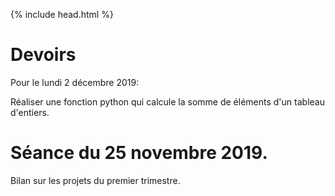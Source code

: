 {% include head.html %}

# Devoirs

Pour le lundi 2 décembre 2019:

Réaliser une fonction python qui calcule la somme de éléments d'un tableau d'entiers.

# Séance du 25 novembre 2019.

Bilan sur les projets du premier trimestre.

